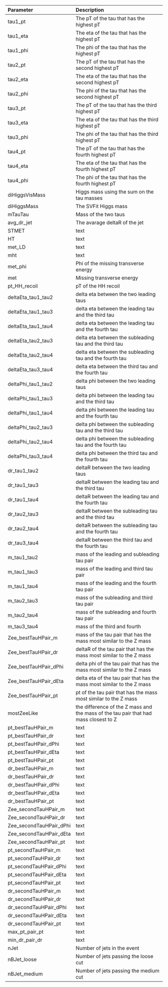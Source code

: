 | Parameter | Description |
| :------------- | :---------- |
| tau1_pt | The pT of the tau that has the highest pT |
| tau1_eta | The eta of the tau that has the highest pT |
| tau1_phi | The phi of the tau that has the highest pT |
| tau2_pt | The pT of the tau that has the second highest pT |
| tau2_eta | The eta of the tau that has the second highest pT |
| tau2_phi | The phi of the tau that has the second highest pT |
| tau3_pt | The pT of the tau that has the third highest pT |
| tau3_eta | The eta of the tau that has the third highest pT |
| tau3_phi | The phi of the tau that has the third highest pT |
| tau4_pt | The pT of the tau that has the fourth highest pT |
| tau4_eta | The eta of the tau that has the fourth highest pT |
| tau4_phi | The phi of the tau that has the fourth highest pT |
| diHiggsVisMass | Higgs mass using the sum on the tau masses |
| diHiggsMass | The SVFit Higgs mass  |
| mTauTau | Mass of the two taus |
| avg_dr_jet | The avarage deltaR of the jet |
| STMET | text |
| HT | text |
| met_LD | text |
| mht | text |
| met_phi | Phi of the missing transverse energy |
| met | Missing transverse energy |
| pt_HH_recoil | pT of the HH recoil |
| deltaEta_tau1_tau2 | delta eta between the two leading taus |
| deltaEta_tau1_tau3 | delta eta between the leading tau and the third tau |
| deltaEta_tau1_tau4 | delta eta between the leading tau and the fourth tau |
| deltaEta_tau2_tau3 | delta eta between the subleading tau and the third tau |
| deltaEta_tau2_tau4 | delta eta between the subleading tau and the fourth tau |
| deltaEta_tau3_tau4 | delta eta between the third tau and the fourth tau |
| deltaPhi_tau1_tau2 | delta phi between the two leading taus |
| deltaPhi_tau1_tau3 | delta phi between the leading tau and the third tau |
| deltaPhi_tau1_tau4 | delta phi between the leading tau and the fourth tau |
| deltaPhi_tau2_tau3 | delta phi between the subleading tau and the third tau |
| deltaPhi_tau2_tau4 | delta phi between the subleading tau and the fourth tau |
| deltaPhi_tau3_tau4 | delta phi between the third tau and the fourth tau |
| dr_tau1_tau2 | deltaR between the two leading taus |
| dr_tau1_tau3 | deltaR between the leading tau and the third tau |
| dr_tau1_tau4 | deltaR between the leading tau and the fourth tau |
| dr_tau2_tau3 | deltaR between the subleading tau and the third tau |
| dr_tau2_tau4 | deltaR between the subleading tau and the fourth tau |
| dr_tau3_tau4 | deltaR between the third tau and the fourth tau |
| m_tau1_tau2 | mass of the leading and subleading tau pair |
| m_tau1_tau3 | mass of the leading and third tau pair |
| m_tau1_tau4 | mass of the leading and the fourth tau pair |
| m_tau2_tau3 | mass of the subleading and third tau pair |
| m_tau2_tau4 | mass of the subleading and fourth tau pair |
| m_tau3_tau4 | mass of the third and fourth |
| Zee_bestTauHPair_m | mass of the tau pair that has the mass most similar to the Z mass |
| Zee_bestTauHPair_dr | deltaR of the tau pair that has the mass most similar to the Z mass |
| Zee_bestTauHPair_dPhi | delta phi of the tau pair that has the mass most similar to the Z mass |
| Zee_bestTauHPair_dEta | delta eta of the tau pair that has the mass most similar to the Z mass |
| Zee_bestTauHPair_pt | pt of the tau pair that has the mass most similar to the Z mass |
| mostZeeLike | the difference of the Z mass and the mass of the tau pair that had mass closest to Z |
| pt_bestTauHPair_m | text |
| pt_bestTauHPair_dr | text |
| pt_bestTauHPair_dPhi | text |
| pt_bestTauHPair_dEta | text |
| pt_bestTauHPair_pt | text |
| dr_bestTauHPair_m | text |
| dr_bestTauHPair_dr | text |
| dr_bestTauHPair_dPhi | text |
| dr_bestTauHPair_dEta | text |
| dr_bestTauHPair_pt | text |
| Zee_secondTauHPair_m | text |
| Zee_secondTauHPair_dr | text |
| Zee_secondTauHPair_dPhi | text |
| Zee_secondTauHPair_dEta | text |
| Zee_secondTauHPair_pt | text |
| pt_secondTauHPair_m | text |
| pt_secondTauHPair_dr | text |
| pt_secondTauHPair_dPhi | text |
| pt_secondTauHPair_dEta | text |
| pt_secondTauHPair_pt | text |
| dr_secondTauHPair_m | text |
| dr_secondTauHPair_dr | text |
| dr_secondTauHPair_dPhi | text |
| dr_secondTauHPair_dEta | text |
| dr_secondTauHPair_pt | text |
| max_pt_pair_pt | text |
| min_dr_pair_dr | text |
| nJet | Number of jets in the event |
| nBJet_loose | Number of jets passing the loose cut |
| nBJet_medium | Number of jets passing the medium cut |
